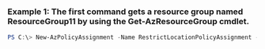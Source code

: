 ### Example 1: The first command gets a resource group named ResourceGroup11 by using the Get-AzResourceGroup cmdlet.
```powershell
PS C:\> New-AzPolicyAssignment -Name RestrictLocationPolicyAssignment -PolicyDefinition $Policy -PolicyParameterObject $AllowedLocations -Scope $ResourceGroup.ResourceId
```

